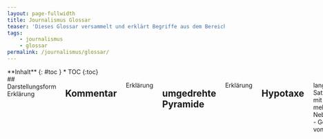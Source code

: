 ```yaml
---
layout: page-fullwidth
title: Journalismus Glossar
teaser: 'Dieses Glossar versammelt und erklärt Begriffe aus dem Bereich <strong>Journalismus</strong>.'
tags:
    - journalismus
    - glossar
permalink: /journalismus/glossar/
---
```

<div class="row">
<div class="medium-4 medium-push-8 columns" markdown="1">
<div class="panel radius" markdown="1">
**Inhalt**
{: #toc }
*  TOC
{:toc}
</div>
</div><!-- /.medium-4.columns -->


<div class="medium-8 medium-pull-4 columns" markdown="1">
## Darstellungsform
Erklärung


## Kommentar
Erklärung


## umgedrehte Pyramide
Erklärung


## Hypotaxe
langes Satzgefüge mit mehreren Nebensätzen - Gegenteil von Parataxe


## Parataxe
Aneinanderreihung von selbstständigen Sätzen (Hauptsätzen)


## Aggregation
Erklärung


## Syndikation (englisch: Syndication)
Erklärung


</div><!-- /.medium-8.columns -->
</div><!-- /.row -->
